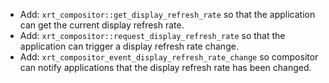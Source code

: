 - Add: `xrt_compositor::get_display_refresh_rate` so that the application can get the current display refresh rate.
- Add: `xrt_compositor::request_display_refresh_rate` so that the application can trigger a display refresh rate change.
- Add: `xrt_compositor_event_display_refresh_rate_change` so compositor can notify applications that the display refresh rate has been changed.
